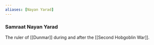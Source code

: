 ```yaml
---
aliases: [Nayan Yarad]
---
```


### Samraat Nayan Yarad

The ruler of [[Dunmar]] during and after the [[Second Hobgoblin War]].


